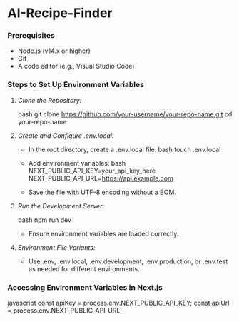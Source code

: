 # AI-Recipe-Finder

### Prerequisites

- Node.js (v14.x or higher)
- Git
- A code editor (e.g., Visual Studio Code)

### Steps to Set Up Environment Variables

1. *Clone the Repository:*

   bash
   git clone https://github.com/your-username/your-repo-name.git
   cd your-repo-name
   

2. *Create and Configure .env.local:*

   - In the root directory, create a .env.local file:
     bash
     touch .env.local
     
   - Add environment variables:
     bash
     NEXT_PUBLIC_API_KEY=your_api_key_here
     NEXT_PUBLIC_API_URL=https://api.example.com
     
   - Save the file with UTF-8 encoding without a BOM.

3. *Run the Development Server:*

   bash
   npm run dev
   

   - Ensure environment variables are loaded correctly.

4. *Environment File Variants:*
   - Use .env, .env.local, .env.development, .env.production, or .env.test as needed for different environments.

### Accessing Environment Variables in Next.js

javascript
const apiKey = process.env.NEXT_PUBLIC_API_KEY;
const apiUrl = process.env.NEXT_PUBLIC_API_URL;
